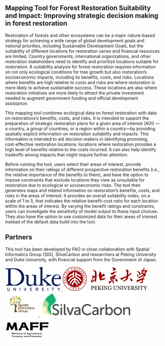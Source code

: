 ## Mapping Tool for Forest Restoration Suitability and Impact: Improving strategic decision making in forest restoration

Restoration of forests and other ecosystems can be a major nature-based strategy for achieving a wide range of global development goals and national priorities, including Sustainable Development Goals, but the suitability of different locations for restoration varies and financial resources are limited. Country governments, international organizations, and other restoration stakeholders need to identify and prioritize locations suitable for restoration. A suitability analysis for forest restoration requires information on not only ecological conditions for tree growth but also restoration’s socioeconomic impacts, including its benefits, costs, and risks. Locations where benefits are high relative to costs and risks are where restoration is more likely to achieve sustainable success. These locations are also where restoration initiatives are more likely to attract the private investment needed to augment government funding and official development assistance.

This mapping tool combines ecological data on forest restoration with data on restorations’s benefits, costs, and risks. It is intended to support the preparation of strategic restoration plans for a given area of interest (AOI) —a country, a group of countries, or a region within a country—by providing spatially explicit information on restoration suitability and impacts. This information is intended to aid decision makers in identifying promising, cost-effective restoration locations: locations where restoration provides a high level of benefits relative to the costs incurred. It can also help identify tradeoffs among impacts that might require further attention.

Before running the tool, users select their areas of interest, provide information on their ratings of different prospective restoration benefits (i.e., the relative importance of the benefits to them), and have the option to impose constraints that exclude locations they view as unsuitable for restoration due to ecological or socioeconomic risks. The tool then generates maps and related information on restoration’s benefits, costs, and risks in the areas of interest. It provides an overall suitability index, on a scale of 1 to 5, that indicates the relative benefit-cost ratio for each location within the areas of interest. By varying the benefit ratings and constraints, users can investigate the sensitivity of model output to these input choices. They also have the option to use customized data for their areas of interest instead of the default data build into the tool.

## Partners

This tool has been developed by FAO in close collaboration with Spatial Informatics Group (SIG), SilvaCarbon and researchers at Peking University and Duke University, with financial support from the Government of Japan.

<div style="inline-block">
    <a href="https://duke.edu">
        <img 
            src="https://raw.githubusercontent.com/sepal-contrib/se.plan/main/utils/img/light/duke.png" 
            alt="duke_logo" 
            height="80" 
            class="ma-3 with-dark-light-theme"
        />
    </a>
    <a href="http://english.pku.edu.cn">
        <img 
            src="https://raw.githubusercontent.com/sepal-contrib/se.plan/main/utils/img/light/peking.png" 
            alt="pku_logo" 
            height="80" 
            class="ma-3 with-dark-light-theme"
        />
    </a>
    <a href="https://sig-gis.com">
        <img 
            src="https://raw.githubusercontent.com/sepal-contrib/se.plan/main/utils/img/light/sig.png" 
            alt="sig-gis_logo" 
            height="80" 
            class="ma-3 with-dark-light-theme"
        />
    </a>
    <a href="https://www.silvacarbon.org">
        <img 
            src="https://raw.githubusercontent.com/sepal-contrib/se.plan/main/utils/img/light/SilvaCarbon.png" 
            alt="silvacarbon_logo" 
            height="80" 
            class="ma-3 with-dark-light-theme"
        />
    </a>
    <a href="https://www.maff.go.jp/e/">
        <img 
            src="https://raw.githubusercontent.com/sepal-contrib/se.plan/main/utils/img/light/MAFF.png" 
            alt="SEPAL_logo" 
            height="80" 
            class="ma-3 with-dark-light-theme"
        />
    </a>
</div>
